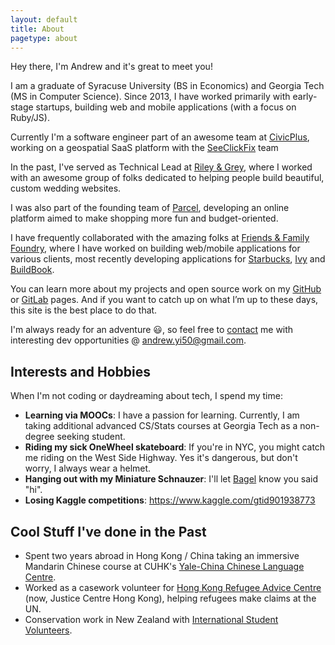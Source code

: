 ```yaml
---
layout: default
title: About
pagetype: about
---
```


<div class="bg-img profile-picture-louvre2 bg-img-circle bg-img-floater"></div>

Hey there, I'm Andrew and it's great to meet you!

I am a graduate of Syracuse University (BS in Economics) and Georgia Tech (MS in Computer Science). Since 2013, I have worked primarily with early-stage startups, building web and mobile applications (with a focus on Ruby/JS).

Currently I'm a software engineer part of an awesome team at [CivicPlus](https://www.civicplus.com), working on a geospatial SaaS platform with the [SeeClickFix](https://www.seeclickfix.com) team

In the past, I've served as Technical Lead at [Riley & Grey](https://www.rileygrey.com), where I worked with an awesome group of folks dedicated to helping people build beautiful, custom wedding websites.

I was also part of the founding team of [Parcel](https://www.thisisparcel.com), developing an online platform aimed to make shopping more fun and budget-oriented.

I have frequently collaborated with the amazing folks at [Friends & Family Foundry](https://www.friendsfamily.co), where I have worked on building web/mobile applications for various clients, most recently developing applications for [Starbucks](https://www.starbucks.com), [Ivy](https://www.ivy.com) and [BuildBook](https://www.buildbook.co).


You can learn more about my projects and open source work on my [GitHub](https://www.github.com/AndrewHYi) or [GitLab](https://www.gitlab.com/AndrewHYi) pages. And if you want to catch up on what I’m up to these days, this site is the best place to do that.

I'm always ready for an adventure 😃, so feel free to [contact](/contact) me with interesting dev opportunities @ <andrew.yi50@gmail.com>.



## Interests and Hobbies

When I'm not coding or daydreaming about tech, I spend my time:

- **Learning via MOOCs**: I have a passion for learning. Currently, I am taking additional advanced CS/Stats courses at Georgia Tech as a non-degree seeking student.
- **Riding my sick OneWheel skateboard**: If you're in NYC, you might catch me riding on the West Side Highway. Yes it's dangerous, but don't worry, I always wear a helmet.
- **Hanging out with my Miniature Schnauzer**: I'll let <a href="/bagel.html" class="bagel-link">Bagel</a> know you said "hi".
- **Losing Kaggle competitions**: <https://www.kaggle.com/gtid901938773>

## Cool Stuff I've done in the Past
- Spent two years abroad in Hong Kong / China taking an immersive Mandarin Chinese course at CUHK's [Yale-China Chinese Language Centre](https://www.ycclc.cuhk.edu.hk/default.aspx?pg=home).
- Worked as a casework volunteer for [Hong Kong Refugee Advice Centre](https://www.justicecentre.org.hk/) (now, Justice Centre Hong Kong), helping refugees make claims at the UN.
- Conservation work in New Zealand with [International Student Volunteers](https://globalvolunteers.org/students/).